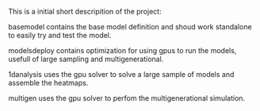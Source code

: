 This is a initial short descripition of the project:

basemodel contains the base model definition and shoud work standalone to easily try and test the model.

modelsdeploy contains optimization for using gpus to run the models, usefull of large sampling and multigenerational. 

1danalysis uses the gpu solver to solve a large sample of models and assemble the heatmaps.

multigen uses the gpu solver to perfom the multigenerational simulation. 
